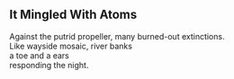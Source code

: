 It Mingled With Atoms
---------------------
Against the putrid propeller, many burned-out extinctions.  
Like wayside mosaic, river banks  
a toe and a ears  
responding the night.  

